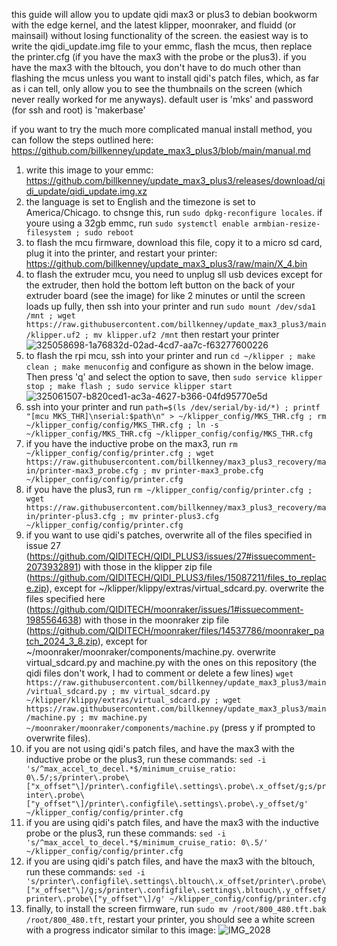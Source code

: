 this guide will allow you to update qidi max3 or plus3 to debian bookworm with the edge kernel, and the latest klipper, moonraker, and fluidd (or mainsail) without losing functionality of the screen. the easiest way is to write the qidi_update.img file to your emmc, flash the mcus, then replace the printer.cfg (if you have the max3 with the probe or the plus3). if you have the max3 with the bltouch, you don't have to do much other than flashing the mcus unless you want to install qidi's patch files, which, as far as i can tell, only allow you to see the thumbnails on the screen (which never really worked for me anyways). default user is 'mks' and password (for ssh and root) is 'makerbase'

if you want to try the much more complicated manual install method, you can follow the steps outlined here: https://github.com/billkenney/update_max3_plus3/blob/main/manual.md

1. write this image to your emmc: https://github.com/billkenney/update_max3_plus3/releases/download/qidi_update/qidi_update.img.xz
2. the language is set to English and the timezone is set to America/Chicago. to chsnge this, run `sudo dpkg-reconfigure locales`. if youre using a 32gb emmc, run `sudo systemctl enable armbian-resize-filesystem ; sudo reboot`
3. to flash the mcu firmware, download this file, copy it to a micro sd card, plug it into the printer, and restart your printer: https://github.com/billkenney/update_max3_plus3/raw/main/X_4.bin
4. to flash the extruder mcu, you need to unplug sll usb devices except for the extruder, then hold the bottom left button on the back of your extruder board (see the image) for like 2 minutes or until the screen loads up fully, then ssh into your printer and run `sudo mount /dev/sda1 /mnt ; wget https://raw.githubusercontent.com/billkenney/update_max3_plus3/main/klipper.uf2 ; mv klipper.uf2 /mnt` then restart your printer
![325058698-1a76832d-02ad-4cd7-aa7c-f63277600226](https://github.com/billkenney/update_max3_plus3/assets/30010560/46a879b1-d77c-468d-b7ab-371fcdcf8673)
5. to flash the rpi mcu, ssh into your printer and run `cd ~/klipper ; make clean ; make menuconfig` and configure as shown in the below image. Then press 'q' and select the option to save, then `sudo service klipper stop ; make flash ; sudo service klipper start`
![325061507-b820ced1-ac3a-4627-b366-04fd95770e5d](https://github.com/billkenney/update_max3_plus3/assets/30010560/de954ba9-a158-42d0-b564-d3a71169f4bc)
6. ssh into your printer and run `path=$(ls /dev/serial/by-id/*) ; printf "[mcu MKS_THR]\nserial:$path\n" > ~/klipper_config/MKS_THR.cfg ; rm ~/klipper_config/config/MKS_THR.cfg ; ln -s ~/klipper_config/MKS_THR.cfg ~/klipper_config/config/MKS_THR.cfg`
7. if you have the inductive probe on the max3, run `rm ~/klipper_config/config/printer.cfg ; wget https://raw.githubusercontent.com/billkenney/max3_plus3_recovery/main/printer-max3_probe.cfg ; mv printer-max3_probe.cfg ~/klipper_config/config/printer.cfg`
8. if you have the plus3, run `rm ~/klipper_config/config/printer.cfg ; wget https://raw.githubusercontent.com/billkenney/max3_plus3_recovery/main/printer-plus3.cfg ; mv printer-plus3.cfg ~/klipper_config/config/printer.cfg`
9. if you want to use qidi's patches, overwrite all of the files specified in issue 27 (https://github.com/QIDITECH/QIDI_PLUS3/issues/27#issuecomment-2073932891) with those in the klipper zip file (https://github.com/QIDITECH/QIDI_PLUS3/files/15087211/files_to_replace.zip), except for ~/klipper/klippy/extras/virtual_sdcard.py. overwrite the files specified here (https://github.com/QIDITECH/moonraker/issues/1#issuecomment-1985564638) with those in the moonraker zip file (https://github.com/QIDITECH/moonraker/files/14537786/moonraker_patch_2024_3_8.zip), except for ~/moonraker/moonraker/components/machine.py. overwrite virtual_sdcard.py and machine.py with the ones on this repository (the qidi files don't work, I had to comment or delete a few lines) `wget https://raw.githubusercontent.com/billkenney/update_max3_plus3/main/virtual_sdcard.py ; mv virtual_sdcard.py ~/klipper/klippy/extras/virtual_sdcard.py ; wget https://raw.githubusercontent.com/billkenney/update_max3_plus3/main/machine.py ; mv machine.py ~/moonraker/moonraker/components/machine.py` (press y if prompted to overwrite files).
10. if you are not using qidi's patch files, and have the max3 with the inductive probe or the plus3, run these commands: `sed -i 's/^max_accel_to_decel.*$/minimum_cruise_ratio: 0\.5/;s/printer\.probe\["x_offset"\]/printer\.configfile\.settings\.probe\.x_offset/g;s/printer\.probe\["y_offset"\]/printer\.configfile\.settings\.probe\.y_offset/g' ~/klipper_config/config/printer.cfg`
11. if you are using qidi's patch files, and have the max3 with the inductive probe or the plus3, run these commands: `sed -i 's/^max_accel_to_decel.*$/minimum_cruise_ratio: 0\.5/' ~/klipper_config/config/printer.cfg`
12. if you are using qidi's patch files, and have the max3 with the bltouch, run these commands: `sed -i 's/printer\.configfile\.settings\.bltouch\.x_offset/printer\.probe\["x_offset"\]/g;s/printer\.configfile\.settings\.bltouch\.y_offset/printer\.probe\["y_offset"\]/g' ~/klipper_config/config/printer.cfg`
13. finally, to install the screen firmware, run `sudo mv /root/800_480.tft.bak /root/800_480.tft`, restart your printer, you should see a white screen with a progress indicator similar to this image: ![IMG_2028](https://github.com/billkenney/update_max3_plus3/assets/30010560/f5cf29b5-9c42-475f-9e84-a78b302265bf)
